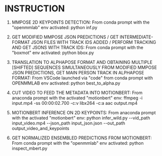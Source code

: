 # INSTRUCTION
1. MMPOSE 2D KEYPOINTS DETECTION:
From conda prompt with the "openmmlab" env activated:
python inf.py

2. GET MODIFIED MMPOSE JSON PREDICTIONS / GET INTERMEDIATE-FORMAT JSON FILES WITH TRACK IDS ADDED / PERFORM TRACKING AND GET JSONS WITH TRACK IDS:
From conda prompt with the "boxmot" env activated:
python bbox.py

3. TRANSLATION TO ALPHAPOSE FORMAT AND OBTAINING MULTIPLE [SHIFTED] SEQUENCES SIMULTANEOUSLY FROM MODIFIED MMPOSE JSON PREDICTIONS, GET MAIN PERSON TRACK IN ALPHAPOSE FORMAT:
From VSCode launched via "code" from conda prompt with OPENMMLAB env activated:
python best_to_alpha.py

4. CUT VIDEO TO FEED THE METADATA INTO MOTIONBERT:
From anaconda prompt with the activated "motionbert" env:
ffmpeg -i input.mp4 -ss 00:00:02.700 -c:v libx264 -c:a aac output.mp4

5. MOTIONBERT INFERENCE ON 2D KEYPOINTS:
From anaconda prompt with the activated "motionbert" env:
python infer_wild.py --vid_path input_video.mp4 --json_path input_json.json --out_path output_video_and_keypoints

6. GET NORMALIZED ENSEMBLED PREDICTIONS FROM MOTIONBERT:
From conda prompt with the "openmmlab" env activated:
python inspect_mbert.py

